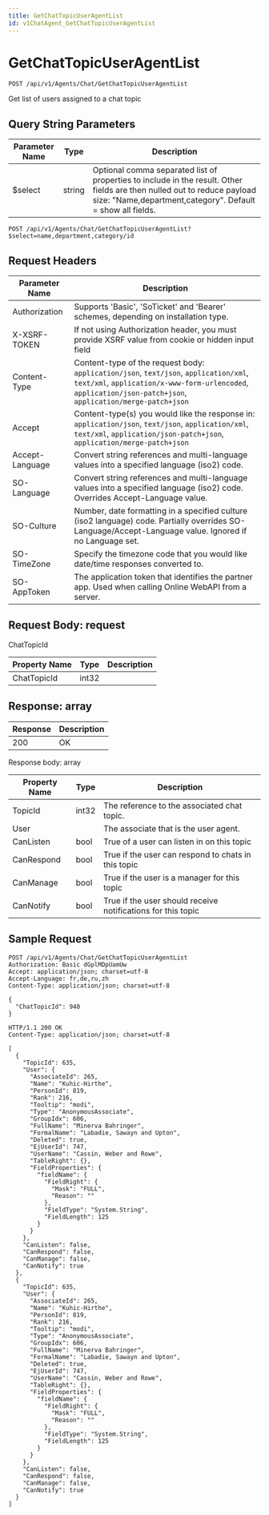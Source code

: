 ```yaml
---
title: GetChatTopicUserAgentList
id: v1ChatAgent_GetChatTopicUserAgentList
---
```


# GetChatTopicUserAgentList

```http
POST /api/v1/Agents/Chat/GetChatTopicUserAgentList
```

Get list of users assigned to a chat topic







## Query String Parameters

| Parameter Name | Type |  Description |
|----------------|------|--------------|
| $select | string |  Optional comma separated list of properties to include in the result. Other fields are then nulled out to reduce payload size: "Name,department,category". Default = show all fields. |

```http
POST /api/v1/Agents/Chat/GetChatTopicUserAgentList?$select=name,department,category/id
```


## Request Headers

| Parameter Name | Description |
|----------------|-------------|
| Authorization  | Supports 'Basic', 'SoTicket' and 'Bearer' schemes, depending on installation type. |
| X-XSRF-TOKEN   | If not using Authorization header, you must provide XSRF value from cookie or hidden input field |
| Content-Type | Content-type of the request body: `application/json`, `text/json`, `application/xml`, `text/xml`, `application/x-www-form-urlencoded`, `application/json-patch+json`, `application/merge-patch+json` |
| Accept         | Content-type(s) you would like the response in: `application/json`, `text/json`, `application/xml`, `text/xml`, `application/json-patch+json`, `application/merge-patch+json` |
| Accept-Language | Convert string references and multi-language values into a specified language (iso2) code. |
| SO-Language | Convert string references and multi-language values into a specified language (iso2) code. Overrides Accept-Language value. |
| SO-Culture | Number, date formatting in a specified culture (iso2 language) code. Partially overrides SO-Language/Accept-Language value. Ignored if no Language set. |
| SO-TimeZone | Specify the timezone code that you would like date/time responses converted to. |
| SO-AppToken | The application token that identifies the partner app. Used when calling Online WebAPI from a server. |

## Request Body: request  

ChatTopicId 

| Property Name | Type |  Description |
|----------------|------|--------------|
| ChatTopicId | int32 |  |


## Response: array



| Response | Description |
|----------------|-------------|
| 200 | OK |

Response body: array

| Property Name | Type |  Description |
|----------------|------|--------------|
| TopicId | int32 | The reference to the associated chat topic. |
| User |  | The associate that is the user agent. |
| CanListen | bool | True of a user can listen in on this topic |
| CanRespond | bool | True if the user can respond to chats in this topic |
| CanManage | bool | True if the user is a manager for this topic |
| CanNotify | bool | True if the user should receive notifications for this topic |

## Sample Request

```http!
POST /api/v1/Agents/Chat/GetChatTopicUserAgentList
Authorization: Basic dGplMDpUamUw
Accept: application/json; charset=utf-8
Accept-Language: fr,de,ru,zh
Content-Type: application/json; charset=utf-8

{
  "ChatTopicId": 940
}
```

```http_
HTTP/1.1 200 OK
Content-Type: application/json; charset=utf-8

[
  {
    "TopicId": 635,
    "User": {
      "AssociateId": 265,
      "Name": "Kuhic-Hirthe",
      "PersonId": 819,
      "Rank": 216,
      "Tooltip": "modi",
      "Type": "AnonymousAssociate",
      "GroupIdx": 606,
      "FullName": "Minerva Bahringer",
      "FormalName": "Labadie, Sawayn and Upton",
      "Deleted": true,
      "EjUserId": 747,
      "UserName": "Cassin, Weber and Rowe",
      "TableRight": {},
      "FieldProperties": {
        "fieldName": {
          "FieldRight": {
            "Mask": "FULL",
            "Reason": ""
          },
          "FieldType": "System.String",
          "FieldLength": 125
        }
      }
    },
    "CanListen": false,
    "CanRespond": false,
    "CanManage": false,
    "CanNotify": true
  },
  {
    "TopicId": 635,
    "User": {
      "AssociateId": 265,
      "Name": "Kuhic-Hirthe",
      "PersonId": 819,
      "Rank": 216,
      "Tooltip": "modi",
      "Type": "AnonymousAssociate",
      "GroupIdx": 606,
      "FullName": "Minerva Bahringer",
      "FormalName": "Labadie, Sawayn and Upton",
      "Deleted": true,
      "EjUserId": 747,
      "UserName": "Cassin, Weber and Rowe",
      "TableRight": {},
      "FieldProperties": {
        "fieldName": {
          "FieldRight": {
            "Mask": "FULL",
            "Reason": ""
          },
          "FieldType": "System.String",
          "FieldLength": 125
        }
      }
    },
    "CanListen": false,
    "CanRespond": false,
    "CanManage": false,
    "CanNotify": true
  }
]
```